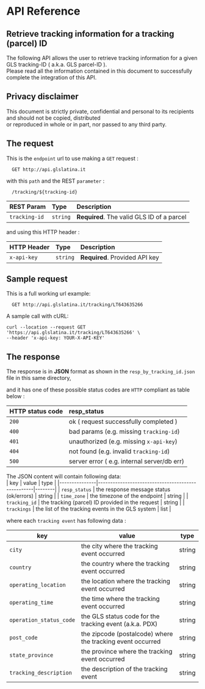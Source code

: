 # API Reference  
## Retrieve tracking information for a tracking (parcel) ID  
  
The following API allows the user to retrieve tracking information for a given GLS tracking-ID ( a.k.a. GLS parcel-ID ).  
Please read all the information contained in this document to successfully complete the integration of this API.

  
## Privacy disclaimer
This document is strictly private, confidential and personal to its recipients and should not be copied, distributed  
or reproduced in whole or in part, nor passed to any third party.

  

## The request  

This is the `endpoint` url to use making a `GET` request :  
```http
  GET http://api.glslatina.it
```
  
with this `path` and the REST `parameter` :  

```http
  /tracking/${tracking-id}
```

  
| REST Param | Type     | Description                       |
| :-------- | :------- | :-------------------------------- |
| `tracking-id`      | `string` | **Required**. The valid GLS ID of a parcel |  

and using this HTTP header :
  
| HTTP Header | Type     | Description                |
| :-------- | :------- | :------------------------- |
| `x-api-key` | `string` | **Required**. Provided API key |


## Sample request  
This is a full working url example:  

```http
  GET http://api.glslatina.it/tracking/LT643635266
```   

A sample call with cURL:  

```http
curl --location --request GET 'https://api.glslatina.it/tracking/LT643635266' \
--header 'x-api-key: YOUR-X-API-KEY'
```  

  
## The response  

The response is in **JSON** format as shown in the `resp_by_tracking_id.json` file in this same directory,

and it has one of these possible status codes are `HTTP` compliant as table below :  
  
| HTTP status code | resp_status                |
| :-------- | :------------------------- |
| `200` | ok ( request successfully completed ) |
| `400` | bad params (e.g. missing `tracking-id`) |
| `401` | unauthorized (e.g. missing `x-api-key`) |
| `404` | not found (e.g. invalid `tracking-id`) |
| `500` | server error ( e.g. internal server/db err) |

  

The JSON content will contain following data:  
| key           | value                                             | type   |
|---------------|---------------------------------------------------|--------|
| `resp_status` | the response message status (ok/errors)           | string |
| `time_zone`   | the timezone of the endpoint                      | string |
| `tracking_id` | the tracking (parcel) ID provided in the request  | string |
| `trackings`   | the list of the tracking events in the GLS system | list   |  
  
  
where each `tracking event` has following data :  

| key                     | value                                                      | type   |
|-------------------------|------------------------------------------------------------|--------|
| `city`                  | the city where the tracking event occurred                 | string |
| `country`               | the country where the tracking event occurred              | string |
| `operating_location`    | the location where the tracking event occurred             | string |
| `operating_time`        | the time where the tracking event occurred                 | string |
| `operation_status_code` | the GLS status code for the tracking event (a.k.a. PDX)    | string |
| `post_code`             | the zipcode (postalcode) where the tracking event occurred | string |
| `state_province`        | the province where the tracking event occurred             | string |
| `tracking_description`  | the description of the tracking event                      | string |  

  